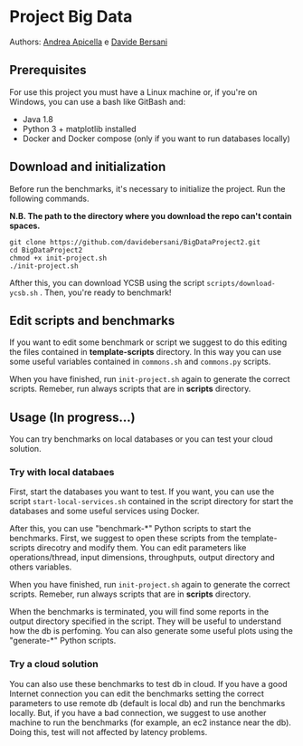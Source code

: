# Project Big Data 
 Authors: [Andrea Apicella](https://github.com/andrea19081996) e [Davide Bersani](https://github.com/davidebersani)

## Prerequisites
For use this project you must have a Linux machine or, if you're on Windows, you can use a bash like GitBash and:
* Java 1.8
* Python 3 + matplotlib installed
* Docker and Docker compose (only if you want to run databases locally)


## Download and initialization
Before run the benchmarks, it's necessary to initialize the project.
Run the following commands.

**N.B. The path to the directory where you download the repo can't contain spaces.**
```
git clone https://github.com/davidebersani/BigDataProject2.git
cd BigDataProject2
chmod +x init-project.sh
./init-project.sh
```
Afther this, you can download YCSB using the script ```scripts/download-ycsb.sh``` . Then, you're ready to benchmark!

## Edit scripts and benchmarks
If you want to edit some benchmark or script we suggest to do this editing the files contained in **template-scripts** directory. In this way you can use some useful variables contained in ```commons.sh``` and ```commons.py``` scripts.

When you have finished, run ```init-project.sh``` again to generate the correct scripts. Remeber, run always scripts that are in **scripts** directory.

## Usage (In progress...)
You can try benchmarks on local databases or you can test your cloud solution.
### Try with local databaes
First, start the databases you want to test. If you want, you can use the script ```start-local-services.sh``` contained in the script directory for start the databases and some useful services using Docker. 

After this, you can use "benchmark-*" Python scripts to start the benchmarks. First, we suggest to open these scripts from the template-scripts direcotry and modify them. You can edit parameters like operations/thread, input dimensions, throughputs, output directory and others variables. 

When you have finished, run ```init-project.sh``` again to generate the correct scripts. Remeber, run always scripts that are in **scripts** directory.

When the benchmarks is terminated, you will find some reports in the output directory specified in the script. They will be useful to understand how the db is perfoming. You can also generate some useful plots using the "generate-*" Python scripts.

### Try a cloud solution
You can also use these benchmarks to test db in cloud. If you have a good Internet connection you can edit the benchmarks setting the correct parameters to use remote db (default is local db) and run the benchmarks locally. But, if you have a bad connection, we suggest to use another machine to run the benchmarks (for example, an ec2 instance near the db). Doing this, test will not affected by latency problems.